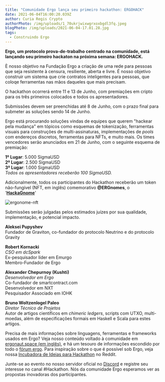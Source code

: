 ```yaml
---
title: "Comunidade Ergo lança seu primeiro hackathon: ERGOHACK"
date: 2021-06-04T16:00:20.039Z
author: Curia Regis Crypto
authorPhoto: /img/uploads/1_70ukrjwixwgrxoxbgdl3fq.jpeg
blogPhoto: /img/uploads/2021-06-04-17.01.28.jpg
tags:
  - Construindo Ergo
---
```

**Ergo, um protocolo prova-de-trabalho centrado na comunidade, está lançando seu primeiro hackaton na próxima semana: ERGOHACK.** 

È nosso objetivo na Fundação Ergo a criação de uma rede para pessoas que seja resistente à censura, resiliente, aberta e livre. É nosso objetivo construir um sistema que crie contratos inteligentes para pessoas, que coloqe ferramentas nas mãos daqueles que mais precisam.  

O hackathon ocorrerá entre 11 e 13 de Junho, com premiações em cripto para os três primeiros colocados e todos os apresentadores. 

Submissões devem ser preenchidas até 8 de Junho, com o prazo final para submeter as soluções sendo 14 de Junho. 

Ergo está procurando soluções vindas de equipes que querem "hackear pela mudança" em tópicos como esquemas de tokenização, ferramentas visuais para construções de multi-assinaturas, implementações de *pools* com endereços discretos, ferramentas para NFTs, e muito mais. Os times vencedores serão anunciados em 21 de Junho, com o seguinte esquema de premiação:

**1º Lugar**: 5.000 SigmaUSD\
**2º Lugar**: 2.500 SigmaUSD\
**3º Lugar**: 1.000 SigmaUSD\
*Todos os apresentadores receberão 100 SigmaUSD.*

Adicionalmente, todos os participantes do Hackathon receberão um token não-fungível (NFT, em inglês) comemorativo **@ERGnomes**, o '**[HackaGnome](https://twitter.com/ERGnomes/status/1397206492433027089?s=20)**'

![ergonome-nft](/img/uploads/2021-06-04-17.07.57.jpg)

Submissões serão julgadas pelos estimados juízes por sua qualidade, implementação, e potencial impacto. 

**Aleksei Pupyshev**\
Fundador de Graviton, co-fundador do protocolo Neutrino e do protocolo Gravity

**Robert Kornacki**\
*CSO em dcSpark*\
Ex-pesquisador líder em Emurgo\
Membro-Fundador de Ergo

**Alexander Chepurnoy (Kushti)**\
*Desenvolvedor em Ergo* \
Co-fundador de smartcontract.com\
Desenvolvedor em NXT\
Pesquisador Associado em IOHK

**Bruno Woltzenlogel Paleo**\
*Diretor Técnico de Projetos*\
Autor de artigos científicos em *chimeric ledgers*, scripts com UTXO, multi-moedas, além de especificações formais em Haskell e Scala para estes artigos.

Precisa de mais informações sobre linguagens, ferramentas e frameworks usados em Ergo?
Veja nosso conteúdo voltado à comunidade em [ergonaut.space (em inglês)](https://ergonaut.space/en/hackathon), e há um tesouro de informações escondido por todo o [fórum ergo](https://www.ergoforum.org/c/research-and-development/7?order=views). Para inspiração sobre o que é possível sob Ergo, veja nossa [Incubadora de Ideias para Hackathon](https://www.reddit.com/r/ergonauts/comments/nmof7c/hackathon_idea_incubator/) no Reddit. 

Junte-se ao evento no nosso servidor oficial no [Discord](https://discord.gg/kj7s7nb) e registre seu interesse no canal #Hackathon. 
Nós da comunidade Ergo esperamos ver as propostas inovadoras dos participantes.